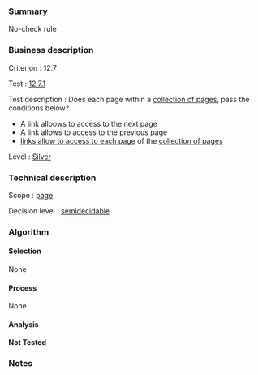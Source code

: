 ### Summary

No-check rule

### Business description

Criterion : 12.7

Test :
[12.7.1](http://www.accessiweb.org/index.php/accessiweb-22-english-version.html#test-12-7-1)

Test description : Does each page within a [collection of
pages](http://www.braillenet.org/accessibilite/referentiel-aw21-en/glossaire.php#mCollecPage),
pass the conditions below?

-   A link alloows to access to the next page
-   A link allows to access to the previous page
-   [links allow to access to each
    page](http://www.braillenet.org/accessibilite/referentiel-aw21-en/glossaire.php#mAccColl)
    of the [collection of
    pages](http://www.braillenet.org/accessibilite/referentiel-aw21-en/glossaire.php#mCollecPage)

Level : [Silver](/en/category/rules-design/accessiweb-11/level/argent)

### Technical description

Scope : [page](/en/category/rules-design/accessiweb-11/scope/page)

Decision level :
[semidecidable](/en/category/rules-design/accessiweb-11/decision-level/semidecidable)

### Algorithm

#### Selection

None

#### Process

None

#### Analysis

**Not Tested**

### Notes


